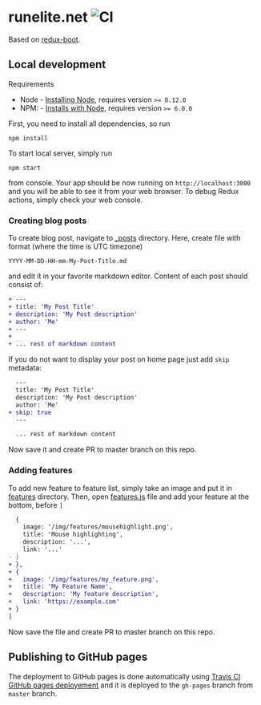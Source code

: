 # runelite.net ![CI](https://github.com/runelite/runelite.net/workflows/CI/badge.svg)

Based on [redux-boot](https://github.com/deathbeam/redux-boot).

## Local development

Requirements

- Node - [Installing Node](https://nodejs.org/en/download/), requires version `>= 8.12.0`
- NPM: - [Installs with Node](https://docs.npmjs.com/getting-started/installing-node#install-npm--manage-npm-versions), requires version `>= 6.0.0`

First, you need to install all dependencies, so run

```
npm install
```

To start local server, simply run

```
npm start
```

from console. Your app should be now running on `http://localhost:3000` and you
will be able to see it from your web browser. To debug Redux actions, simply check
your web console.

### Creating blog posts

To create blog post, navigate to [\_posts](src/_posts) directory. Here, create
file with format (where the time is UTC timezone)

```
YYYY-MM-DD-HH-mm-My-Post-Title.md
```

and edit it in your favorite markdown editor. Content of each post should
consist of:

```diff
+ ---
+ title: 'My Post Title'
+ description: 'My Post description'
+ author: 'Me'
+ ---
+
+ ... rest of markdown content
```

If you do not want to display your post on home page just add `skip` metadata:

```diff
  ---
  title: 'My Post Title'
  description: 'My Post description'
  author: 'Me'
+ skip: true
  ---

  ... rest of markdown content
```

Now save it and create PR to master branch on this repo.

### Adding features

To add new feature to feature list, simply take an image and put it in
[features](public/img/features) directory. Then, open
[features.js](src/_data/features.js) file and add your feature at the bottom,
before `]`

```diff
  {
    image: '/img/features/mousehighlight.png',
    title: 'Mouse highlighting',
    description: '...',
    link: '...'
- }
+ },
+ {
+   image: '/img/features/my_feature.png',
+   title: 'My Feature Name',
+   description: 'My feature description',
+   link: 'https://example.com'
+ }
]
```

Now save the file and create PR to master branch on this repo.

## Publishing to GitHub pages

The deployment to GitHub pages is done automatically using [Travis CI GitHub
pages deployement](https://docs.travis-ci.com/user/deployment/pages) and it is
deployed to the `gh-pages` branch from `master` branch.
